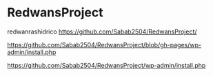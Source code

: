 # RedwansProject
redwanrashidrico
https://github.com/Sabab2504/RedwansProject/

https://github.com/Sabab2504/RedwansProject/blob/gh-pages/wp-admin/install.php

https://github.com/Sabab2504/RedwansProject/wp-admin/install.php
